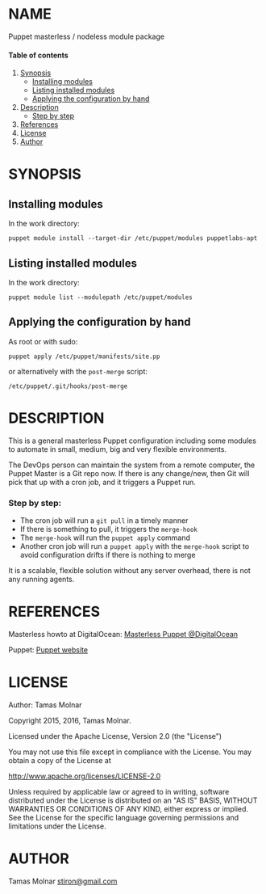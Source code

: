 # NAME

Puppet masterless / nodeless module package

#### Table of contents

1. [Synopsis](#synopsis)
    * [Installing modules](#installing-modules)
    * [Listing installed modules](#listing-installed-modules)
    * [Applying the configuration by hand](#applying-the-configuration-by-hand)
2. [Description](#description)
    * [Step by step](#step-by-step)
3. [References](#references)
4. [License](#license)
5. [Author](#author)

# SYNOPSIS

## Installing modules

In the work directory:

`puppet module install --target-dir /etc/puppet/modules puppetlabs-apt`

## Listing installed modules

In the work directory:

`puppet module list --modulepath /etc/puppet/modules`

## Applying the configuration by hand

As root or with sudo:

`puppet apply /etc/puppet/manifests/site.pp`

or alternatively with the `post-merge` script:

`/etc/puppet/.git/hooks/post-merge`

# DESCRIPTION

This is a general masterless Puppet configuration
including some modules to automate in small, medium, big
and very flexible environments.

The DevOps person can maintain the system from a remote computer,
the Puppet Master is a Git repo now. If there is any change/new, then
Git will pick that up with a cron job, and it triggers a Puppet run.

### Step by step:

* The cron job will run a `git pull` in a timely manner
* If there is something to pull, it triggers the `merge-hook`
* The `merge-hook` will run the `puppet apply` command
* Another cron job will run a `puppet apply` with the `merge-hook`
script to avoid configuration drifts if there is nothing to merge

It is a scalable, flexible solution without any server overhead,
there is not any running agents.

# REFERENCES

Masterless howto at DigitalOcean:
[Masterless Puppet @DigitalOcean](https://www.digitalocean.com/community/tutorials/how-to-set-up-a-masterless-puppet-environment-on-ubuntu-14-04)

Puppet:
[Puppet website](https://puppet.com)

# LICENSE

Author: Tamas Molnar

Copyright 2015, 2016, Tamas Molnar.

Licensed under the Apache License, Version 2.0 (the "License")

You may not use this file except in compliance with the License.
You may obtain a copy of the License at

http://www.apache.org/licenses/LICENSE-2.0

Unless required by applicable law or agreed to in writing, software
distributed under the License is distributed on an "AS IS" BASIS,
WITHOUT WARRANTIES OR CONDITIONS OF ANY KIND, either express or implied.
See the License for the specific language governing
permissions and limitations under the License.

# AUTHOR

Tamas Molnar <stiron@gmail.com>
